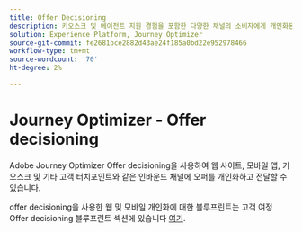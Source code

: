 ```yaml
---
title: Offer Decisioning
description: 키오스크 및 에이전트 지원 경험을 포함한 다양한 채널의 소비자에게 개인화된 오퍼를 제공합니다.
solution: Experience Platform, Journey Optimizer
source-git-commit: fe2681bce2882d43ae24f185a0bd22e952978466
workflow-type: tm+mt
source-wordcount: '70'
ht-degree: 2%

---
```


# Journey Optimizer - Offer decisioning

Adobe Journey Optimizer Offer decisioning을 사용하여 웹 사이트, 모바일 앱, 키오스크 및 기타 고객 터치포인트와 같은 인바운드 채널에 오퍼를 개인화하고 전달할 수 있습니다.

offer decisioning을 사용한 웹 및 모바일 개인화에 대한 블루프린트는 고객 여정 Offer decisioning 블루프린트 섹션에 있습니다 [여기](../customer-journeys/offer_decisioning/offers-edge.md).